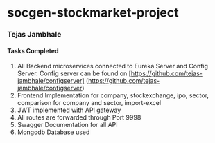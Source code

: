 # socgen-stockmarket-project

### Tejas Jambhale

#### Tasks Completed
1. All Backend microservices connected to Eureka Server and Config Server. Config server can be found on [https://github.com/tejas-jambhale/configserver] (https://github.com/tejas-jambhale/configserver)
2. Frontend Implementation for company, stockexchange, ipo, sector, comparison for company and sector, import-excel
3. JWT implemented with API gateway
4. All routes are forwarded through Port 9998
5. Swagger Documentation for all API
6. Mongodb Database used

